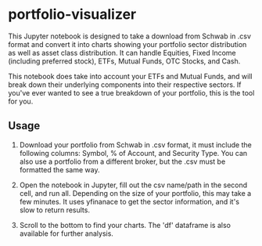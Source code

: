 # portfolio-visualizer

This Jupyter notebook is designed to take a download from Schwab in .csv format and convert it into charts showing your
portfolio sector distribution as well as asset class distribution. It can handle Equities, Fixed Income (including 
preferred stock), ETFs, Mutual Funds, OTC Stocks, and Cash.

This notebook does take into account your ETFs and Mutual Funds, and will break down their underlying components into
their respective sectors. If you've ever wanted to see a true breakdown of your portfolio, this is the tool for you.

## Usage

1. Download your portfolio from Schwab in .csv format, it must include the following columns: Symbol, % of Account, and 
Security Type. You can also use a portfolio from a different broker, but the .csv must be formatted the same way.

2. Open the notebook in Jupyter, fill out the csv name/path in the second cell, and run all. Depending on the size of
your portfolio, this may take a few minutes. It uses yfinanace to get the sector information, and it's slow to return
results.

3. Scroll to the bottom to find your charts. The 'df' dataframe is also available for further analysis.

 
